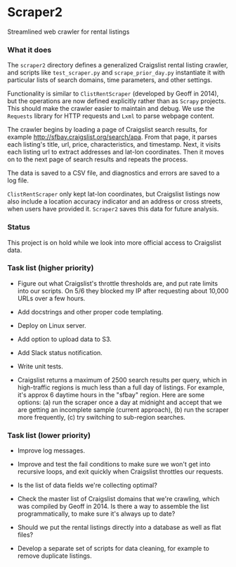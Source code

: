 # Scraper2

Streamlined web crawler for rental listings


### What it does

The `scraper2` directory defines a generalized Craigslist rental listing crawler, and scripts like `test_scraper.py` and `scrape_prior_day.py` instantiate it with particular lists of search domains, time parameters, and other settings. 

Functionality is similar to `ClistRentScraper` (developed by Geoff in 2014), but the operations are now defined explicitly rather than as `Scrapy` projects. This should make the crawler easier to maintain and debug. We use the `Requests` library for HTTP requests and `Lxml` to parse webpage content. 

The crawler begins by loading a page of Craigslist search results, for example http://sfbay.craigslist.org/search/apa. From that page, it parses each listing's title, url, price, characteristics, and timestamp. Next, it visits each listing url to extract addresses and lat-lon coordinates. Then it moves on to the next page of search results and repeats the process. 

The data is saved to a CSV file, and diagnostics and errors are saved to a log file.

`ClistRentScraper` only kept lat-lon coordinates, but Craigslist listings now also include a location accuracy indicator and an address or cross streets, when users have provided it. `Scraper2` saves this data for future analysis.


### Status

This project is on hold while we look into more official access to Craigslist data.


### Task list (higher priority)

- Figure out what Craigslist's throttle thresholds are, and put rate limits into our scripts. On 5/6 they blocked my IP after requesting about 10,000 URLs over a few hours.

- Add docstrings and other proper code templating.

- Deploy on Linux server.

- Add option to upload data to S3.

- Add Slack status notification.

- Write unit tests.

- Craigslist returns a maximum of 2500 search results per query, which in high-traffic regions is much less than a full day of listings. For example, it's approx 6 daytime hours in the "sfbay" region. Here are some options: (a) run the scraper once a day at midnight and accept that we are getting an incomplete sample (current approach), (b) run the scraper more frequently, (c) try switching to sub-region searches.


### Task list (lower priority)

- Improve log messages.

- Improve and test the fail conditions to make sure we won't get into recursive loops, and exit quickly when Craigslist throttles our requests.

- Is the list of data fields we're collecting optimal? 

- Check the master list of Craigslist domains that we're crawling, which was compiled by Geoff in 2014. Is there a way to assemble the list programmatically, to make sure it's always up to date?

- Should we put the rental listings directly into a database as well as flat files?

- Develop a separate set of scripts for data cleaning, for example to remove duplicate listings.
